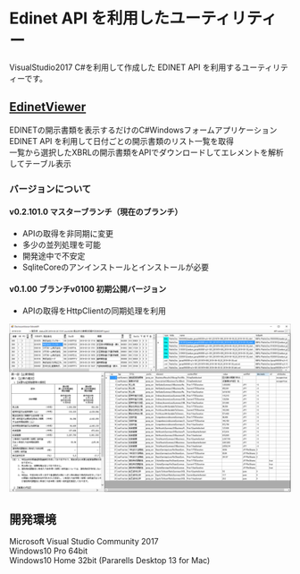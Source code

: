 # Edinet API を利用したユーティリティー
VisualStudio2017 C#を利用して作成した EDINET API を利用するユーティリティーです。
## [EdinetViewer](https://github.com/yomibitosirazu/EdinetUtility/tree/master/EdinetViewer)
EDINETの開示書類を表示するだけのC#Windowsフォームアプリケーション  
EDINET API を利用して日付ごとの開示書類のリスト一覧を取得  
一覧から選択したXBRLの開示書類をAPIでダウンロードしてエレメントを解析してテーブル表示

### バージョンについて
#### v0.2.101.0 マスターブランチ（現在のブランチ）
- APIの取得を非同期に変更
- 多少の並列処理を可能
- 開発途中で不安定
- SqliteCoreのアンインストールとインストールが必要
#### v0.1.00 ブランチv0100 初期公開バージョン
- APIの取得をHttpClientの同期処理を利用

<img src="https://github.com/yomibitosirazu/EdinetUtility/blob/master/EdinetViewer/images/DisclosureViewer.png">

## 開発環境
Microsoft Visual Studio Community 2017   
Windows10 Pro 64bit  
Windows10 Home 32bit (Pararells Desktop 13 for Mac)
